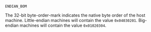 ```
ENDIAN_BOM
```

The 32-bit byte-order-mark indicates the native byte order of the host machine. Little-endian machines will contain the value `0x04030201`. Big-endian machines will contain the value `0x01020304`.
